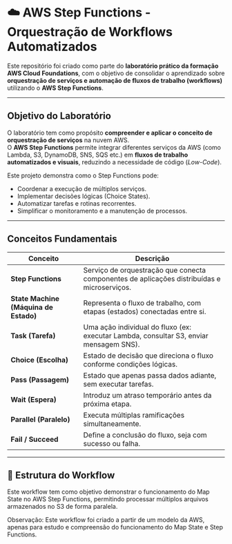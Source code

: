 # ☁️ AWS Step Functions - Orquestração de Workflows Automatizados

Este repositório foi criado como parte do **laboratório prático da formação AWS Cloud Foundations**, com o objetivo de consolidar o aprendizado sobre **orquestração de serviços e automação de fluxos de trabalho (workflows)** utilizando o **AWS Step Functions**.

---

## Objetivo do Laboratório

O laboratório tem como propósito **compreender e aplicar o conceito de orquestração de serviços** na nuvem AWS.  
O **AWS Step Functions** permite integrar diferentes serviços da AWS (como Lambda, S3, DynamoDB, SNS, SQS etc.) em **fluxos de trabalho automatizados e visuais**, reduzindo a necessidade de código (*Low-Code*).

Este projeto demonstra como o Step Functions pode:
- Coordenar a execução de múltiplos serviços.
- Implementar decisões lógicas (Choice States).
- Automatizar tarefas e rotinas recorrentes.
- Simplificar o monitoramento e a manutenção de processos.

---

##  Conceitos Fundamentais

| Conceito | Descrição |
|-----------|------------|
| **Step Functions** | Serviço de orquestração que conecta componentes de aplicações distribuídas e microserviços. |
| **State Machine (Máquina de Estado)** | Representa o fluxo de trabalho, com etapas (estados) conectadas entre si. |
| **Task (Tarefa)** | Uma ação individual do fluxo (ex: executar Lambda, consultar S3, enviar mensagem SNS). |
| **Choice (Escolha)** | Estado de decisão que direciona o fluxo conforme condições lógicas. |
| **Pass (Passagem)** | Estado que apenas passa dados adiante, sem executar tarefas. |
| **Wait (Espera)** | Introduz um atraso temporário antes da próxima etapa. |
| **Parallel (Paralelo)** | Executa múltiplas ramificações simultaneamente. |
| **Fail / Succeed** | Define a conclusão do fluxo, seja com sucesso ou falha. |

---

## 🧩 Estrutura do Workflow 

Este workflow tem como objetivo demonstrar o funcionamento do Map State no AWS Step Functions, permitindo processar múltiplos arquivos armazenados no S3 de forma paralela.

Observação: Este workflow foi criado a partir de um modelo da AWS, apenas para estudo e compreensão do funcionamento do Map State e Step Functions.

